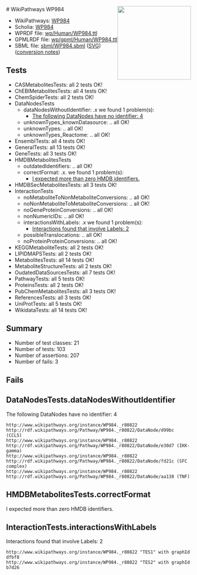 <img style="float: right; width: 200px" src="../logo.png" />
# WikiPathways WP984

* WikiPathways: [WP984](https://identifiers.org/wikipathways:WP984)
* Scholia: [WP984](https://scholia.toolforge.org/wikipathways/WP984)
* WPRDF file: [wp/Human/WP984.ttl](../wp/Human/WP984.ttl)
* GPMLRDF file: [wp/gpml/Human/WP984.ttl](../wp/gpml/Human/WP984.ttl)
* SBML file: [sbml/WP984.sbml](../sbml/WP984.sbml) ([SVG](../sbml/WP984.svg)) ([conversion notes](../sbml/WP984.txt))

## Tests
* CASMetabolitesTests: all 2 tests OK!
* ChEBIMetabolitesTests: all 4 tests OK!
* ChemSpiderTests: all 2 tests OK!
* DataNodesTests
    * dataNodesWithoutIdentifier: .x we found 1 problem(s):
        * [The following DataNodes have no identifier: 4](#d2d32fa3)
    * unknownTypes_knownDatasource: .. all OK!
    * unknownTypes: .. all OK!
    * unknownTypes_Reactome: .. all OK!
* EnsemblTests: all 4 tests OK!
* GeneralTests: all 13 tests OK!
* GeneTests: all 3 tests OK!
* HMDBMetabolitesTests
    * outdatedIdentifiers: .. all OK!
    * correctFormat: .x. we found 1 problem(s):
        * [I expected more than zero HMDB identifiers.](#ad154c1e)
* HMDBSecMetabolitesTests: all 3 tests OK!
* InteractionTests
    * noMetaboliteToNonMetaboliteConversions: .. all OK!
    * noNonMetaboliteToMetaboliteConversions: .. all OK!
    * noGeneProteinConversions: .. all OK!
    * nonNumericIDs: .. all OK!
    * interactionsWithLabels: .x we found 1 problem(s):
        * [Interactions found that involve Labels: 2](#630d2679)
    * possibleTranslocations: .. all OK!
    * noProteinProteinConversions: .. all OK!
* KEGGMetaboliteTests: all 2 tests OK!
* LIPIDMAPSTests: all 2 tests OK!
* MetabolitesTests: all 14 tests OK!
* MetaboliteStructureTests: all 2 tests OK!
* OudatedDataSourcesTests: all 7 tests OK!
* PathwayTests: all 5 tests OK!
* ProteinsTests: all 2 tests OK!
* PubChemMetabolitesTests: all 3 tests OK!
* ReferencesTests: all 3 tests OK!
* UniProtTests: all 5 tests OK!
* WikidataTests: all 14 tests OK!


## Summary

* Number of test classes: 21
* Number of tests: 103
* Number of assertions: 207
* Number of fails: 3

## Fails

<a name="d2d32fa3" />

## DataNodesTests.dataNodesWithoutIdentifier

The following DataNodes have no identifier: 4
```
http://www.wikipathways.org/instance/WP984._r80822 http://rdf.wikipathways.org/Pathway/WP984._r80822/DataNode/d99bc (CCL5)
http://www.wikipathways.org/instance/WP984._r80822 http://rdf.wikipathways.org/Pathway/WP984._r80822/DataNode/e30d7 (IKK-gamma)
http://www.wikipathways.org/instance/WP984._r80822 http://rdf.wikipathways.org/Pathway/WP984._r80822/DataNode/fd21c (SFC complex)
http://www.wikipathways.org/instance/WP984._r80822 http://rdf.wikipathways.org/Pathway/WP984._r80822/DataNode/aa138 (TNF)
```

<a name="ad154c1e" />

## HMDBMetabolitesTests.correctFormat

I expected more than zero HMDB identifiers.
<a name="630d2679" />

## InteractionTests.interactionsWithLabels

Interactions found that involve Labels: 2
```
http://www.wikipathways.org/instance/WP984._r80822 "TES1" with graphId dfbf8
http://www.wikipathways.org/instance/WP984._r80822 "TES2" with graphId b7d26
```

